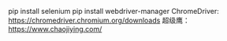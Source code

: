 pip install selenium
pip install webdriver-manager
ChromeDriver:
https://chromedriver.chromium.org/downloads
超级鹰：
https://www.chaojiying.com/
